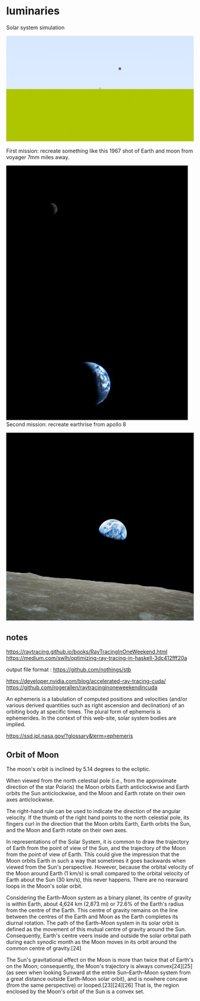 # luminaries

Solar system simulation

![View of Sky](/images/o.png)

First mission: recreate something like this 1967 shot of Earth and moon from voyager 7mm miles away.

![Moon & Earth from Voyager](/images/voyager_earth_moon.jpg)
Second mission: recreate earthrise from apollo 8

![Earthrise](/images/apollo8_dec24_earthrise.jpg)

## notes

https://raytracing.github.io/books/RayTracingInOneWeekend.html
https://medium.com/swlh/optimizing-ray-tracing-in-haskell-3dc412fff20a

output file format : https://github.com/nothings/stb

https://developer.nvidia.com/blog/accelerated-ray-tracing-cuda/
https://github.com/rogerallen/raytracinginoneweekendincuda

An ephemeris is a tabulation of computed positions and velocities (and/or
various derived quantities such as right ascension and declination) of an
orbiting body at specific times. The plural form of ephemeris is ephemerides. In
the context of this web-site, solar system bodies are implied.

https://ssd.jpl.nasa.gov/?glossary&term=ephemeris

## Orbit of Moon

The moon's orbit is inclined by 5.14 degrees to the ecliptic.

When viewed from the north celestial pole (i.e., from the approximate direction of the star Polaris) the Moon orbits Earth anticlockwise and Earth orbits the Sun anticlockwise, and the Moon and Earth rotate on their own axes anticlockwise.

The right-hand rule can be used to indicate the direction of the angular velocity. If the thumb of the right hand points to the north celestial pole, its fingers curl in the direction that the Moon orbits Earth, Earth orbits the Sun, and the Moon and Earth rotate on their own axes.

In representations of the Solar System, it is common to draw the trajectory of Earth from the point of view of the Sun, and the trajectory of the Moon from the point of view of Earth. This could give the impression that the Moon orbits Earth in such a way that sometimes it goes backwards when viewed from the Sun's perspective. However, because the orbital velocity of the Moon around Earth (1 km/s) is small compared to the orbital velocity of Earth about the Sun (30 km/s), this never happens. There are no rearward loops in the Moon's solar orbit.

Considering the Earth–Moon system as a binary planet, its centre of gravity is within Earth, about 4,624 km (2,873 mi) or 72.6% of the Earth's radius from the centre of the Earth. This centre of gravity remains on the line between the centres of the Earth and Moon as the Earth completes its diurnal rotation. The path of the Earth–Moon system in its solar orbit is defined as the movement of this mutual centre of gravity around the Sun. Consequently, Earth's centre veers inside and outside the solar orbital path during each synodic month as the Moon moves in its orbit around the common centre of gravity.[24]

The Sun's gravitational effect on the Moon is more than twice that of Earth's on the Moon; consequently, the Moon's trajectory is always convex[24][25] (as seen when looking Sunward at the entire Sun–Earth–Moon system from a great distance outside Earth–Moon solar orbit), and is nowhere concave (from the same perspective) or looped.[23][24][26] That is, the region enclosed by the Moon's orbit of the Sun is a convex set.
